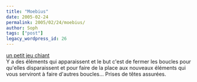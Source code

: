 ```yaml
---
title: "Moebius"
date: 2005-02-24
permalink: 2005/02/24/moebius/
author: Soph
tags: ["post"]
legacy_wordpress_id: 26
---
```


<a href="http://flash.games.for.free.fr/moebius/html/moebius.html" hreflang="fr">un petit jeu chiant</a><br />
Y a des éléments qui apparaissent et le but c'est de fermer les boucles pour qu'elles disparaissent et pour faire de la place aux nouveaux éléments qui vous serviront à faire d'autres boucles... Prises de têtes assurées.

<!-- excerpt -->
